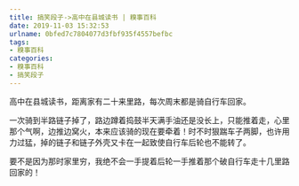 ```yaml
---
title: 搞笑段子->高中在县城读书 | 糗事百科
date: 2019-11-03 15:32:53
urlname: 0bfed7c7804077d3fbf935f4557befbc
tags: 
- 糗事百科
categories:
- 糗事百科
- 搞笑段子
---
```

高中在县城读书，距离家有二十来里路，每次周末都是骑自行车回家。

一次骑到半路链子掉了，路边蹲着捣鼓半天满手油还是没长上，只能推着走，心里那个气啊，边推边窝火，本来应该骑的现在要牵着！时不时狠踹车子两脚，也许用力过猛，掉的链子和链子外壳又卡在一起致使自行车后轮也不能转了。

要不是因为那时家里穷，我绝不会一手提着后轮一手推着那个破自行车走十几里路回家的！


